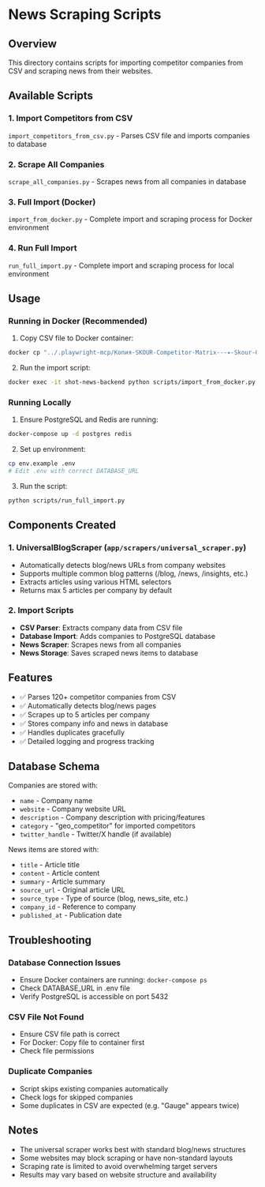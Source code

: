 # News Scraping Scripts

## Overview

This directory contains scripts for importing competitor companies from CSV and scraping news from their websites.

## Available Scripts

### 1. Import Competitors from CSV
`import_competitors_from_csv.py` - Parses CSV file and imports companies to database

### 2. Scrape All Companies
`scrape_all_companies.py` - Scrapes news from all companies in database

### 3. Full Import (Docker)
`import_from_docker.py` - Complete import and scraping process for Docker environment

### 4. Run Full Import
`run_full_import.py` - Complete import and scraping process for local environment

## Usage

### Running in Docker (Recommended)

1. Copy CSV file to Docker container:
```bash
docker cp "../.playwright-mcp/Копия-SKOUR-Competitor-Matrix---✦-Skour-Competitors.csv" shot-news-backend:/app/competitors.csv
```

2. Run the import script:
```bash
docker exec -it shot-news-backend python scripts/import_from_docker.py
```

### Running Locally

1. Ensure PostgreSQL and Redis are running:
```bash
docker-compose up -d postgres redis
```

2. Set up environment:
```bash
cp env.example .env
# Edit .env with correct DATABASE_URL
```

3. Run the script:
```bash
python scripts/run_full_import.py
```

## Components Created

### 1. UniversalBlogScraper (`app/scrapers/universal_scraper.py`)
- Automatically detects blog/news URLs from company websites
- Supports multiple common blog patterns (/blog, /news, /insights, etc.)
- Extracts articles using various HTML selectors
- Returns max 5 articles per company by default

### 2. Import Scripts
- **CSV Parser**: Extracts company data from CSV file
- **Database Import**: Adds companies to PostgreSQL database  
- **News Scraper**: Scrapes news from all companies
- **News Storage**: Saves scraped news items to database

## Features

- ✅ Parses 120+ competitor companies from CSV
- ✅ Automatically detects blog/news pages
- ✅ Scrapes up to 5 articles per company
- ✅ Stores company info and news in database
- ✅ Handles duplicates gracefully
- ✅ Detailed logging and progress tracking

## Database Schema

Companies are stored with:
- `name` - Company name
- `website` - Company website URL
- `description` - Company description with pricing/features
- `category` - "geo_competitor" for imported competitors
- `twitter_handle` - Twitter/X handle (if available)

News items are stored with:
- `title` - Article title
- `content` - Article content
- `summary` - Article summary
- `source_url` - Original article URL
- `source_type` - Type of source (blog, news_site, etc.)
- `company_id` - Reference to company
- `published_at` - Publication date

## Troubleshooting

### Database Connection Issues
- Ensure Docker containers are running: `docker-compose ps`
- Check DATABASE_URL in .env file
- Verify PostgreSQL is accessible on port 5432

### CSV File Not Found
- Ensure CSV file path is correct
- For Docker: Copy file to container first
- Check file permissions

### Duplicate Companies
- Script skips existing companies automatically
- Check logs for skipped companies
- Some duplicates in CSV are expected (e.g. "Gauge" appears twice)

## Notes

- The universal scraper works best with standard blog/news structures
- Some websites may block scraping or have non-standard layouts
- Scraping rate is limited to avoid overwhelming target servers
- Results may vary based on website structure and availability




